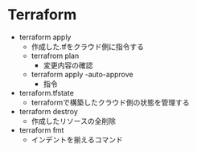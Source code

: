 # Terraform
- terraform apply
  - 作成した.tfをクラウド側に指令する
   - terrafrom plan
     - 変更内容の確認
   - terraform apply -auto-approve
     - 指令
- terraform.tfstate
  - terraformで構築したクラウド側の状態を管理する
- terraform destroy
  - 作成したリソースの全削除
- terraform fmt
  - インデントを揃えるコマンド
